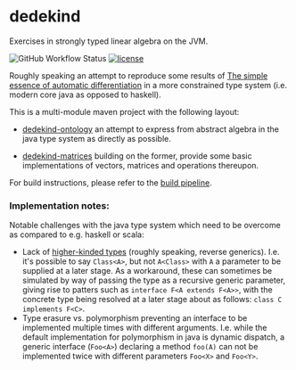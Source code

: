 # dedekind

Exercises in strongly typed linear algebra on the JVM.

![GitHub Workflow Status](https://img.shields.io/github/actions/workflow/status/vincentk/dedekind/maven.yml?branch=main&style=flat-square)
[![license](https://img.shields.io/github/license/vincentk/dedekind.svg?style=flat-square)](LICENSE)

Roughly speaking an attempt to reproduce some results of [The simple essence of automatic differentiation](https://arxiv.org/abs/1804.00746#) in a more constrained type system (i.e. modern core java as opposed to haskell).

This is a multi-module maven project with the following layout:

* [dedekind-ontology](https://github.com/vincentk/dedekind/tree/main/dedekind-ontology) an attempt to express from abstract algebra in the java type system as directly as possible.

* [dedekind-matrices](https://github.com/vincentk/dedekind/tree/main/dedekind-matrices) building on the former, provide some basic implementations of vectors, matrices and operations thereupon.

For build instructions, please refer to the [build pipeline](https://github.com/vincentk/dedekind/blob/main/.github/workflows/maven.yml).


### Implementation notes:

Notable challenges with the java type system which need to be overcome as compared to e.g. haskell or scala:

* Lack of [higher-kinded types](https://www.baeldung.com/scala/higher-kinded-types) (roughly speaking, reverse generics). I.e. it's possible to say `Class<A>`, but not `A<Class>` with `A` a parameter to be supplied at a later stage. As a workaround, these can sometimes be simulated by way of passing the type as a recursive generic parameter, giving rise to patters such as `interface F<A extends F<A>>`, with the concrete type being resolved at
a later stage about as follows: `class C implements F<C>`.
* Type erasure vs. polymorphism preventing an interface to be implemented multiple times with different arguments. I.e. while the default implementation for polymorphism in java is dynamic dispatch, a generic interface (`Foo<A>`)  declaring a method `foo(A)` can not be implemented twice with different parameters `Foo<X>` and `Foo<Y>`.
